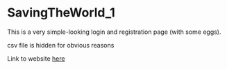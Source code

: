 # SavingTheWorld_1

This is a very simple-looking login and registration page (with some eggs). 

csv file is hidden for obvious reasons

Link to website [here](https://SavingTheWorld1-1.phuc-chuongchuo.repl.co)
